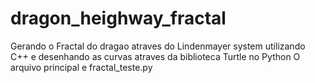# dragon_heighway_fractal
Gerando o Fractal do dragao atraves do Lindenmayer system utilizando C++ e desenhando as curvas atraves da biblioteca Turtle no Python
O arquivo principal e fractal_teste.py
